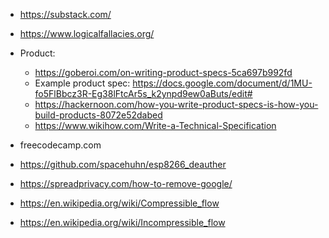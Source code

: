 - https://substack.com/
- https://www.logicalfallacies.org/
- Product:
  - https://goberoi.com/on-writing-product-specs-5ca697b992fd
  - Example product spec: https://docs.google.com/document/d/1MU-fo5FlBbcz3R-Eg38lFtcAr5s_k2ynpd9ew0aButs/edit#
  - https://hackernoon.com/how-you-write-product-specs-is-how-you-build-products-8072e52dabed
  - https://www.wikihow.com/Write-a-Technical-Specification
  
- freecodecamp.com
- https://github.com/spacehuhn/esp8266_deauther
- https://spreadprivacy.com/how-to-remove-google/
- https://en.wikipedia.org/wiki/Compressible_flow
- https://en.wikipedia.org/wiki/Incompressible_flow
